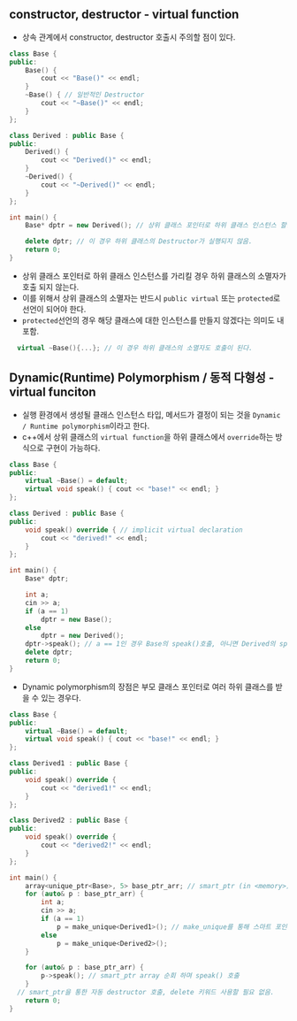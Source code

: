 ## constructor, destructor - virtual function

- 상속 관계에서 constructor, destructor 호출시 주의할 점이 있다.

```cpp
class Base {
public:
	Base() {
		cout << "Base()" << endl;
	}
	~Base() { // 일반적인 Destructor
		cout << "~Base()" << endl;
	}
};

class Derived : public Base {
public:
	Derived() {
		cout << "Derived()" << endl;
	}
	~Derived() {
		cout << "~Derived()" << endl;
	}
};

int main() {
	Base* dptr = new Derived(); // 상위 클래스 포인터로 하위 클래스 인스턴스 할당

	delete dptr; // 이 경우 하위 클래스의 Destructor가 실행되지 않음.
	return 0;
}
```

- 상위 클래스 포인터로 하위 클래스 인스턴스를 가리킬 경우 하위 클래스의 소멸자가 호출 되지 않는다.
- 이를 위해서 상위 클래스의 소멸자는 반드시 `public virtual` 또는 `protected`로 선언이 되어야 한다.
- `protected`선언의 경우 해당 클래스에 대한 인스턴스를 만들지 않겠다는 의미도 내포함.

```cpp
  virtual ~Base(){...}; // 이 경우 하위 클래스의 소멸자도 호출이 된다.
```

## Dynamic(Runtime) Polymorphism / 동적 다형성 - virtual funciton

- 실행 환경에서 생성될 클래스 인스턴스 타입, 메서드가 결정이 되는 것을 `Dynamic / Runtime polymorphism`이라고 한다.
- c++에서 상위 클래스의 `virtual function`을 하위 클래스에서 `override`하는 방식으로 구현이 가능하다.

```cpp
class Base {
public:
	virtual ~Base() = default;
	virtual void speak() { cout << "base!" << endl; }
};

class Derived : public Base {
public:
	void speak() override { // implicit virtual declaration
		cout << "derived!" << endl;
	}
};

int main() {
	Base* dptr;

	int a;
	cin >> a;
	if (a == 1)
		dptr = new Base();
	else
		dptr = new Derived();
	dptr->speak(); // a == 1인 경우 Base의 speak()호출, 아니면 Derived의 speak()호출(Override)
	delete dptr;
	return 0;
}
```

- Dynamic polymorphism의 장점은 부모 클래스 포인터로 여러 하위 클래스를 받을 수 있는 경우다.

```cpp
class Base {
public:
	virtual ~Base() = default;
	virtual void speak() { cout << "base!" << endl; }
};

class Derived1 : public Base {
public:
	void speak() override {
		cout << "derived1!" << endl;
	}
};

class Derived2 : public Base {
public:
	void speak() override {
		cout << "derived2!" << endl;
	}
};

int main() {
	array<unique_ptr<Base>, 5> base_ptr_arr; // smart_ptr (in <memory>)를 사용한 스마트포인터 배열 선언 - declaration
	for (auto& p : base_ptr_arr) {
		int a;
		cin >> a;
		if (a == 1)
			p = make_unique<Derived1>(); // make_unique를 통해 스마트 포인터가 가리킬 수 있는 동적 메모리 할당.
		else
			p = make_unique<Derived2>();
	}

	for (auto& p : base_ptr_arr) {
		p->speak(); // smart_ptr array 순회 하며 speak() 호출
	}
  // smart_ptr을 통한 자동 destructor 호출, delete 키워드 사용할 필요 없음.
	return 0;
}
```
